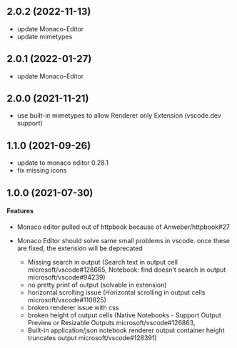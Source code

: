 ## 2.0.2 (2022-11-13)

- update Monaco-Editor
- update mimetypes

## 2.0.1 (2022-01-27)

- update Monaco-Editor

## 2.0.0 (2021-11-21)

- use built-in mimetypes to allow Renderer only Extension (vscode.dev support)

## 1.1.0 (2021-09-26)

- update to monaco editor 0.28.1
- fix missing icons

## 1.0.0 (2021-07-30)

#### Features

- Monaco editor pulled out of httpbook because of Anweber/httpbook#27
- Monaco Editor should solve same small problems in vscode. once these are fixed, the extension will be deprecated

  - Missing search in output (Search text in output cell microsoft/vscode#128665, Notebook: find doesn't search in output microsoft/vscode#94239)
  - no pretty print of output (solvable in extension)
  - horizontal scrolling issue (Horizontal scrolling in output cells microsoft/vscode#110825)
  - broken renderer issue with css
  - broken height of output cells (Native Notebooks - Support Output Preview or Resizable Outputs microsoft/vscode#126863,
  - Built-in application/json notebook renderer output container height truncates output microsoft/vscode#128391)

